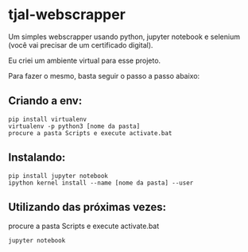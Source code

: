 # tjal-webscrapper
Um simples webscrapper usando python, jupyter notebook e selenium (você vai precisar de um certificado digital).

Eu criei um ambiente virtual para esse projeto.

Para fazer o mesmo, basta seguir o passo a passo abaixo:

## Criando a env:
```
pip install virtualenv
virtualenv -p python3 [nome da pasta]
procure a pasta Scripts e execute activate.bat
```

## Instalando:

```
pip install jupyter notebook
ipython kernel install --name [nome da pasta] --user
```

## Utilizando das próximas vezes:
procure a pasta Scripts e execute activate.bat
```
jupyter notebook
```
